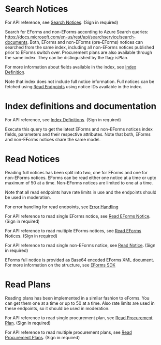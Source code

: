 # Search Notices
<a name="search"></a>

For API reference, see [Search Notices](https://hns-hilma-test-apim.developer.azure-api.net/api-details#api=avp-read-api&operation=eform-search). (Sign in required)

Search for EForms and non-EForms according to Azure Search queries: https://docs.microsoft.com/en-us/rest/api/searchservice/search-documents. Both, EForms and non-EForms (pre-EForms) notices can searched from the same index, including all non-EForms notices published prior to EForms switch over.
Procurement plans are also available through the same index. They can be distinguished by the flag: isPlan.

For more information about fields available in the index, see [Index Definition](#index-definition).

Note that index does not include full notice information. Full notices can be fetched using [Read Endpoints](#read) using notice IDs available in the index. 

# Index definitions and documentation
<a name="index-definition"></a>

For API reference, see [Index Definitions](https://hns-hilma-test-apim.developer.azure-api.net/api-details#api=avp-read-api&operation=eform-definition). (Sign in required)

Execute this query to get the latest EForms and non-EForms notices index fields, parameters and their respective attributes. Note that both, EForms and non-EForms notices share the same model.

# Read Notices
<a name="read-notices"></a>

Reading full notices has been split into two, one for EForms and one for non-EForms notices. EForms can be read either one notice at a time or upto maximum of 50 at a time. Non-EForms notices are limited to one at a time.

Note that all read endpoints have rate limits in use and the endpoints should be used in moderation.

For error handling for read endpoints, see [Error Handling](https://github.com/Hankintailmoitukset/hilma-api/blob/master/endpoints/errorhandling.md)

For API reference to read single EForms notice, see [Read EForms Notice](https://hns-hilma-test-apim.developer.azure-api.net/api-details#api=avp-read-eforms-api&operation=get-external-read-v1-notice-noticeid). (Sign in required)

For API reference to read multiple EForms notices, see [Read EForms Notices](https://hns-hilma-test-apim.developer.azure-api.net/api-details#api=avp-read-eforms-api&operation=get-external-read-v1-notices). (Sign in required)

For API reference to read single non-EForms notice, see [Read Notice](https://hns-hilma-test-apim.developer.azure-api.net/api-details#api=avp-read-notice-api&operation=get-api-avp-notices-noticeid). (Sign in required)

EForms full notice is provided as Base64 encoded EForms XML document. For more information on the structure, see [EForms SDK](https://github.com/OP-TED/eForms-SDK)

# Read Plans
<a name="read-plans"></a>

Reading plans has been implemented in a similar fashion to eForms. You can get them one at a time or up to 50 at a time. Also rate limits are used in these endpoints, so it should be used in moderation.

For API reference to read single procurement plan, see [Read Procurement Plan](https://hns-hilma-test-apim.developer.azure-api.net/api-details#api=avp-read-eforms-api&operation=get-external-read-v1-plan-planid). (Sign in required)

For API reference to read multiple procurement plans, see [Read Procurement Plans](https://hns-hilma-test-apim.developer.azure-api.net/api-details#api=avp-read-eforms-api&operation=get-external-read-v1-plans). (Sign in required)

